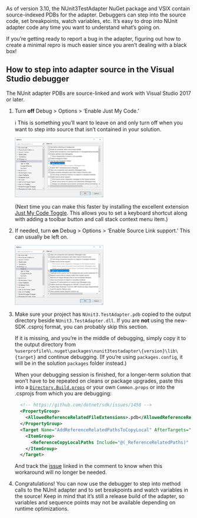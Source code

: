As of version 3.10, the NUnit3TestAdapter NuGet package and VSIX contain source-indexed PDBs for the adapter. Debuggers can step into the source code, set breakpoints, watch variables, etc. It’s easy to drop into NUnit adapter code any time you want to understand what’s going on.

If you’re getting ready to report a bug in the adapter, figuring out how to create a minimal repro is much easier since you aren’t dealing with a black box!

## How to step into adapter source in the Visual Studio debugger

The NUnit adapter PDBs are source-linked and work with Visual Studio 2017 or later.

 1. Turn **off** Debug > Options > ‘Enable Just My Code.’

    ℹ️ This is something you’ll want to leave on and only turn off when you want to step into source that isn’t contained in your solution.

    <img src="images/disable-just-my-code.png" width="50%" />

    (Next time you can make this faster by installing the excellent extension
    [Just My Code Toggle](https://marketplace.visualstudio.com/items?itemName=SamHarwell.JustMyCodeToggle).
    This allows you to set a keyboard shortcut along with adding a toolbar button and call stack context menu item.)

 2. If needed, turn **on** Debug > Options > ‘Enable Source Link support.’ This can usually be left on.

    <img src="images/enable-source-link-support.png" width="50%" />

 3. Make sure your project has `NUnit3.TestAdapter.pdb` copied to the output directory beside `NUnit3.TestAdapter.dll`. If you are **not** using the new-SDK .csproj format, you can probably skip this section.

    If it is missing, and you’re in the middle of debugging, simply copy it to the output directory from `%userprofile%\.nuget\packages\nunit3testadapter\{version}\lib\{target}` and continue debugging. (If you’re using `packages.config`, it will be in the solution `packages` folder instead.)

    When your debugging session is finished, for a longer-term solution that won’t have to be repeated on cleans or package upgrades, paste this into a [`Directory.Build.props`](https://docs.microsoft.com/en-us/visualstudio/msbuild/customize-your-build#directorybuildprops-example) or your own `Common.props` or into the .csprojs from which you are debugging:

    ```xml
      <!-- https://github.com/dotnet/sdk/issues/1458 -->
      <PropertyGroup>
        <AllowedReferenceRelatedFileExtensions>.pdb</AllowedReferenceRelatedFileExtensions>
      </PropertyGroup>
      <Target Name="AddReferenceRelatedPathsToCopyLocal" AfterTargets="ResolveAssemblyReferences">
        <ItemGroup>
          <ReferenceCopyLocalPaths Include="@(_ReferenceRelatedPaths)" />
        </ItemGroup>
      </Target>
    ```

    And track the [issue](https://github.com/dotnet/sdk/issues/1458) linked in the comment to know when this workaround will no longer be needed.

 4. Congratulations! You can now use the debugger to step into method calls to the NUnit adapter and to set breakpoints and watch variables in the source! Keep in mind that it’s still a release build of the adapter, so variables and sequence points may not be available depending on runtime optimizations.
